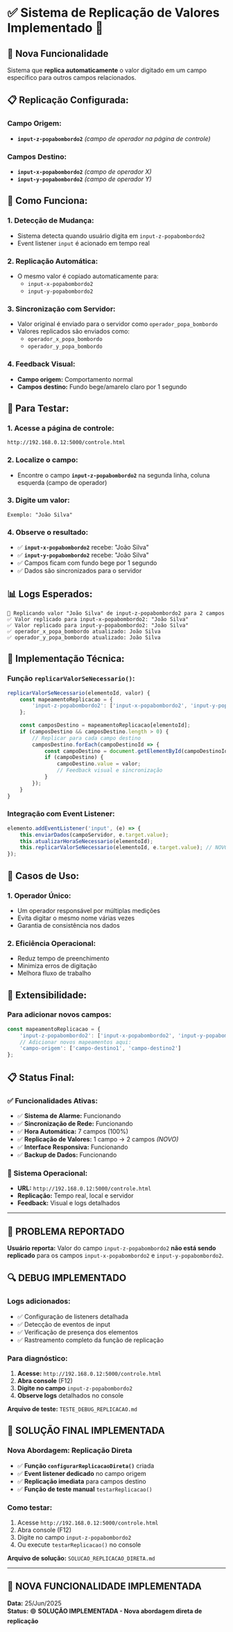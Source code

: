 # ✅ Sistema de Replicação de Valores Implementado 🔄

## 🎯 Nova Funcionalidade

Sistema que **replica automaticamente** o valor digitado em um campo específico para outros campos relacionados.

## 📋 Replicação Configurada:

### **Campo Origem:**
- **`input-z-popabombordo2`** *(campo de operador na página de controle)*

### **Campos Destino:**
- **`input-x-popabombordo2`** *(campo de operador X)*
- **`input-y-popabombordo2`** *(campo de operador Y)*

## 🔧 Como Funciona:

### **1. Detecção de Mudança:**
- Sistema detecta quando usuário digita em `input-z-popabombordo2`
- Event listener `input` é acionado em tempo real

### **2. Replicação Automática:**
- O mesmo valor é copiado automaticamente para:
  - `input-x-popabombordo2`
  - `input-y-popabombordo2`

### **3. Sincronização com Servidor:**
- Valor original é enviado para o servidor como `operador_popa_bombordo`
- Valores replicados são enviados como:
  - `operador_x_popa_bombordo`
  - `operador_y_popa_bombordo`

### **4. Feedback Visual:**
- **Campo origem:** Comportamento normal
- **Campos destino:** Fundo bege/amarelo claro por 1 segundo

## 🧪 Para Testar:

### **1. Acesse a página de controle:**
```
http://192.168.0.12:5000/controle.html
```

### **2. Localize o campo:**
- Encontre o campo **`input-z-popabombordo2`** na segunda linha, coluna esquerda (campo de operador)

### **3. Digite um valor:**
```
Exemplo: "João Silva"
```

### **4. Observe o resultado:**
- ✅ **`input-x-popabombordo2`** recebe: "João Silva"
- ✅ **`input-y-popabombordo2`** recebe: "João Silva"
- ✅ Campos ficam com fundo bege por 1 segundo
- ✅ Dados são sincronizados para o servidor

## 📊 Logs Esperados:

```
🔄 Replicando valor "João Silva" de input-z-popabombordo2 para 2 campos
✅ Valor replicado para input-x-popabombordo2: "João Silva"
✅ Valor replicado para input-y-popabombordo2: "João Silva"
✅ operador_x_popa_bombordo atualizado: João Silva
✅ operador_y_popa_bombordo atualizado: João Silva
```

## 🔧 Implementação Técnica:

### **Função `replicarValorSeNecessario()`:**
```javascript
replicarValorSeNecessario(elementoId, valor) {
    const mapeamentoReplicacao = {
        'input-z-popabombordo2': ['input-x-popabombordo2', 'input-y-popabombordo2']
    };
    
    const camposDestino = mapeamentoReplicacao[elementoId];
    if (camposDestino && camposDestino.length > 0) {
        // Replicar para cada campo destino
        camposDestino.forEach(campoDestinoId => {
            const campoDestino = document.getElementById(campoDestinoId);
            if (campoDestino) {
                campoDestino.value = valor;
                // Feedback visual e sincronização
            }
        });
    }
}
```

### **Integração com Event Listener:**
```javascript
elemento.addEventListener('input', (e) => {
    this.enviarDados(campoServidor, e.target.value);
    this.atualizarHoraSeNecessario(elementoId);
    this.replicarValorSeNecessario(elementoId, e.target.value); // NOVO!
});
```

## 🎯 Casos de Uso:

### **1. Operador Único:**
- Um operador responsável por múltiplas medições
- Evita digitar o mesmo nome várias vezes
- Garantia de consistência nos dados

### **2. Eficiência Operacional:**
- Reduz tempo de preenchimento
- Minimiza erros de digitação
- Melhora fluxo de trabalho

## 🔄 Extensibilidade:

### **Para adicionar novos campos:**
```javascript
const mapeamentoReplicacao = {
    'input-z-popabombordo2': ['input-x-popabombordo2', 'input-y-popabombordo2'],
    // Adicionar novos mapeamentos aqui:
    'campo-origem': ['campo-destino1', 'campo-destino2']
};
```

## 📋 Status Final:

### **✅ Funcionalidades Ativas:**
- ✅ **Sistema de Alarme:** Funcionando
- ✅ **Sincronização de Rede:** Funcionando  
- ✅ **Hora Automática:** 7 campos (100%)
- ✅ **Replicação de Valores:** 1 campo → 2 campos *(NOVO)*
- ✅ **Interface Responsiva:** Funcionando
- ✅ **Backup de Dados:** Funcionando

### **📱 Sistema Operacional:**
- **URL:** `http://192.168.0.12:5000/controle.html`
- **Replicação:** Tempo real, local e servidor
- **Feedback:** Visual e logs detalhados

---

## 🚨 **PROBLEMA REPORTADO**

**Usuário reporta:** Valor do campo `input-z-popabombordo2` **não está sendo replicado** para os campos `input-x-popabombordo2` e `input-y-popabombordo2`.

## 🔍 **DEBUG IMPLEMENTADO**

### **Logs adicionados:**
- ✅ Configuração de listeners detalhada
- ✅ Detecção de eventos de input
- ✅ Verificação de presença dos elementos
- ✅ Rastreamento completo da função de replicação

### **Para diagnóstico:**
1. **Acesse:** `http://192.168.0.12:5000/controle.html`
2. **Abra console** (F12)
3. **Digite no campo** `input-z-popabombordo2`
4. **Observe logs** detalhados no console

**Arquivo de teste:** `TESTE_DEBUG_REPLICACAO.md`

## 🔧 **SOLUÇÃO FINAL IMPLEMENTADA**

### **Nova Abordagem: Replicação Direta**
- ✅ **Função `configurarReplicacaoDireta()`** criada
- ✅ **Event listener dedicado** no campo origem
- ✅ **Replicação imediata** para campos destino
- ✅ **Função de teste manual** `testarReplicacao()`

### **Como testar:**
1. Acesse `http://192.168.0.12:5000/controle.html`
2. Abra console (F12)
3. Digite no campo `input-z-popabombordo2`
4. Ou execute `testarReplicacao()` no console

**Arquivo de solução:** `SOLUCAO_REPLICACAO_DIRETA.md`

---

## 🎉 **NOVA FUNCIONALIDADE IMPLEMENTADA**

**Data:** 25/Jun/2025  
**Status:** 🟢 **SOLUÇÃO IMPLEMENTADA - Nova abordagem direta de replicação** 